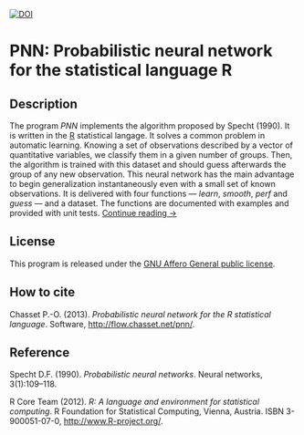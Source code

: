 [![DOI](https://zenodo.org/badge/9341746.svg)](https://zenodo.org/badge/latestdoi/9341746)

PNN: Probabilistic neural network for the statistical language R
================================================================

Description
-----------

The program *PNN* implements the algorithm proposed by Specht (1990). It is written in the [R](http://www.r-project.org/) statistical langage. It solves a common problem in automatic learning. Knowing a set of observations described by a vector of quantitative variables, we classify them in a given number of groups. Then, the algorithm is trained with this dataset and should guess afterwards the group of any new observation. This neural network has the main advantage to begin generalization instantaneously even with a small set of known observations. It is delivered with four functions — *learn*, *smooth*, *perf* and *guess* — and a dataset. The functions are documented with examples and provided with unit tests. [Continue reading →](http://pnn.chasset.net/) 

License
-------

This program is released under the [GNU Affero General public license](http://www.gnu.org/licenses/agpl.html).

How to cite
-----------

Chasset P.-O. (2013). *Probabilistic neural network for the R statistical language*. Software, http://flow.chasset.net/pnn/.

Reference
---------

Specht D.F. (1990). *Probabilistic neural networks*. Neural networks, 3(1):109–118.

R Core Team (2012). *R: A language and environment for statistical computing*. R Foundation for Statistical Computing, Vienna, Austria. ISBN 3-900051-07-0, http://www.R-project.org/.
